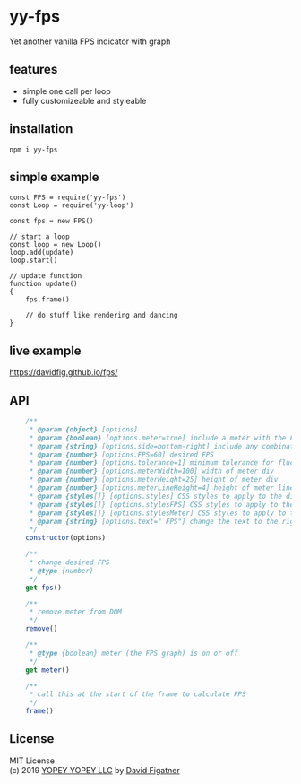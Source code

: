 # yy-fps
Yet another vanilla FPS indicator with graph

## features
* simple one call per loop
* fully customizeable and styleable

## installation

    npm i yy-fps

## simple example

    const FPS = require('yy-fps')
    const Loop = require('yy-loop')

    const fps = new FPS()

    // start a loop
    const loop = new Loop()
    loop.add(update)
    loop.start()

    // update function
    function update()
    {
        fps.frame()

        // do stuff like rendering and dancing
    }

## live example
https://davidfig.github.io/fps/

## API
```js
    /**
     * @param {object} [options]
     * @param {boolean} [options.meter=true] include a meter with the FPS
     * @param {string} [options.side=bottom-right] include any combination of left/right and top/bottom
     * @param {number} [options.FPS=60] desired FPS
     * @param {number} [options.tolerance=1] minimum tolerance for fluctuations in FPS number
     * @param {number} [options.meterWidth=100] width of meter div
     * @param {number} [options.meterHeight=25] height of meter div
     * @param {number} [options.meterLineHeight=4] height of meter line
     * @param {styles[]} [options.styles] CSS styles to apply to the div (in javascript format)
     * @param {styles[]} [options.stylesFPS] CSS styles to apply to the FPS text (in javascript format)
     * @param {styles[]} [options.stylesMeter] CSS styles to apply to the FPS meter (in javascript format)
     * @param {string} [options.text=" FPS"] change the text to the right of the FPS
     */
    constructor(options)

    /**
     * change desired FPS
     * @type {number}
     */
    get fps()

    /**
     * remove meter from DOM
     */
    remove()

    /**
     * @type {boolean} meter (the FPS graph) is on or off
     */
    get meter()

    /**
     * call this at the start of the frame to calculate FPS
     */
    frame()

```
## License  
MIT License  
(c) 2019 [YOPEY YOPEY LLC](https://yopeyopey.com/) by [David Figatner](https://twitter.com/yopey_yopey/)
